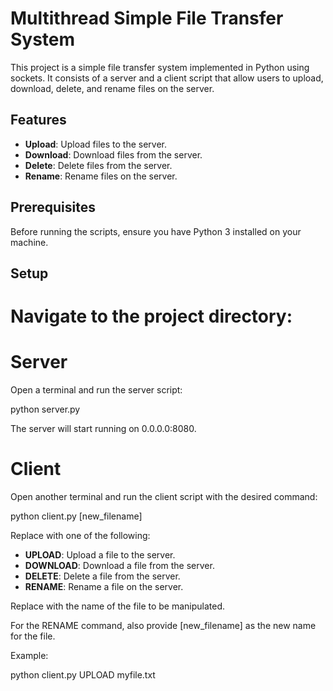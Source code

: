 # Multithread Simple File Transfer System

This project is a simple file transfer system implemented in Python using sockets. It consists of a server and a client script that allow users to upload, download, delete, and rename files on the server.

## Features

- **Upload**: Upload files to the server.
- **Download**: Download files from the server.
- **Delete**: Delete files from the server.
- **Rename**: Rename files on the server.

## Prerequisites

Before running the scripts, ensure you have Python 3 installed on your machine.

## Setup

# Navigate to the project directory:
# Server
Open a terminal and run the server script:

python server.py

The server will start running on 0.0.0.0:8080.

# Client
Open another terminal and run the client script with the desired command:

python client.py <command> <filename> [new_filename]

Replace <command> with one of the following:

- **UPLOAD**: Upload a file to the server.
- **DOWNLOAD**: Download a file from the server.
- **DELETE**: Delete a file from the server.
- **RENAME**: Rename a file on the server.

Replace <filename> with the name of the file to be manipulated.

For the RENAME command, also provide [new_filename] as the new name for the file.

Example:

python client.py UPLOAD myfile.txt
